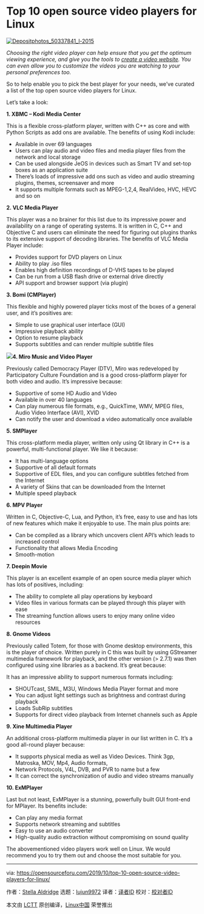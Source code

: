 [#]: collector: (lujun9972)
[#]: translator: (geekpi)
[#]: reviewer: ( )
[#]: publisher: ( )
[#]: url: ( )
[#]: subject: (Top 10 open source video players for Linux)
[#]: via: (https://opensourceforu.com/2019/10/top-10-open-source-video-players-for-linux/)
[#]: author: (Stella Aldridge https://opensourceforu.com/author/stella-aldridge/)

Top 10 open source video players for Linux
======

[![][1]][2]

_Choosing the right video player can help ensure that you get the optimum viewing experience, and give you the tools to [create a video website][3]. You can even allow you to customize the videos you are watching to your personal preferences too._

So to help enable you to pick the best player for your needs, we’ve curated a list of the top open source video players for Linux.

Let’s take a look:

**1\. XBMC – Kodi Media Center**

This is a flexible cross-platform player, written with C++ as core and with Python Scripts as add ons are available. The benefits of using Kodi include:

  * Available in over 69 languages
  * Users can play audio and video files and media player files from the network and local storage
  * Can be used alongside JeOS in devices such as Smart TV and set-top boxes as an application suite
  * There’s loads of impressive add ons such as video and audio streaming plugins, themes, screensaver and more
  * It supports multiple formats such as MPEG-1,2,4, RealVideo, HVC, HEVC and so on



**2\. VLC Media Player**

This player was a no brainer for this list due to its impressive power and availability on a range of operating systems. It is written in C, C++ and Objective C and users can eliminate the need for figuring out plugins thanks to its extensive support of decoding libraries. The benefits of VLC Media Player include:

  * Provides support for DVD players on Linux
  * Ability to play .iso files
  * Enables high definition recordings of D-VHS tapes to be played
  * Can be run from a USB flash drive or external drive directly
  * API support and browser support (via plugin)



**3\. Bomi (CMPlayer)**

This flexible and highly powered player ticks most of the boxes of a general user, and it’s positives are:

  * Simple to use graphical user interface (GUI)
  * Impressive playback ability
  * Option to resume playback
  * Supports subtitles and can render multiple subtitle files



**[![][4]][5]4\. Miro Music and Video Player**

Previously called Democracy Player (DTV), Miro was redeveloped by Participatory Culture Foundation and is a good cross-platform player for both video and audio. It’s impressive because:

  * Supportive of some HD Audio and Video
  * Available in over 40 languages
  * Can play numerous file formats, e.g., QuickTime, WMV, MPEG files, Audio Video Interface (AVI), XVID
  * Can notify the user and download a video automatically once available



**5\. SMPlayer**

This cross-platform media player, written only using Qt library in C++ is a powerful, multi-functional player. We like it because:

  * It has multi-language options
  * Supportive of all default formats
  * Supportive of EDL files, and you can configure subtitles fetched from the Internet
  * A variety of Skins that can be downloaded from the Internet
  * Multiple speed playback



**6\. MPV Player**

Written in C, Objective-C, Lua, and Python, it’s free, easy to use and has lots of new features which make it enjoyable to use. The main plus points are:

  * Can be compiled as a library which uncovers client API’s which leads to increased control
  * Functionality that allows Media Encoding
  * Smooth-motion



**7\. Deepin Movie**

This player is an excellent example of an open source media player which has lots of positives, including:

  * The ability to complete all play operations by keyboard
  * Video files in various formats can be played through this player with ease
  * The streaming function allows users to enjoy many online video resources



**8\. Gnome Videos**

Previously called Totem, for those with Gnome desktop environments, this is the player of choice.
Written purely in C this was built by using GStreamer multimedia framework for playback, and the other version (&gt; 2.7.1) was then configured using xine libraries as a backend. It’s great because:

It has an impressive ability to support numerous formats including:

  * SHOUTcast, SMIL, M3U, Windows Media Player format and more
  * You can adjust light settings such as brightness and contrast during playback
  * Loads SubRip subtitles
  * Supports for direct video playback from Internet channels such as Apple



**9\. Xine Multimedia Player**

An additional cross-platform multimedia player in our list written in C. It’s a good all-round player because:

  * It supports physical media as well as Video Devices. Think 3gp, Matroska, MOV, Mp4, Audio formats,
  * Network Protocols, V4L, DVB, and PVR to name but a few
  * It can correct the synchronization of audio and video streams manually



**10\. ExMPlayer**

Last but not least, ExMPlayer is a stunning, powerfully built GUI front-end for MPlayer. Its benefits include:

  * Can play any media format
  * Supports network streaming and subtitles
  * Easy to use an audio converter
  * High-quality audio extraction without compromising on sound quality



The abovementioned video players work well on Linux. We would recommend you to try them out and choose the most suitable for you.

--------------------------------------------------------------------------------

via: https://opensourceforu.com/2019/10/top-10-open-source-video-players-for-linux/

作者：[Stella Aldridge][a]
选题：[lujun9972][b]
译者：[译者ID](https://github.com/译者ID)
校对：[校对者ID](https://github.com/校对者ID)

本文由 [LCTT](https://github.com/LCTT/TranslateProject) 原创编译，[Linux中国](https://linux.cn/) 荣誉推出

[a]: https://opensourceforu.com/author/stella-aldridge/
[b]: https://github.com/lujun9972
[1]: https://i2.wp.com/opensourceforu.com/wp-content/uploads/2019/10/Depositphotos_50337841_l-2015.jpg?resize=696%2C585&ssl=1 (Depositphotos_50337841_l-2015)
[2]: https://i2.wp.com/opensourceforu.com/wp-content/uploads/2019/10/Depositphotos_50337841_l-2015.jpg?fit=900%2C756&ssl=1
[3]: https://www.ning.com/create-video-website/
[4]: https://i2.wp.com/opensourceforu.com/wp-content/uploads/2019/10/Depositphotos_20380441_l-2015.jpg?resize=350%2C231&ssl=1
[5]: https://i2.wp.com/opensourceforu.com/wp-content/uploads/2019/10/Depositphotos_20380441_l-2015.jpg?ssl=1
